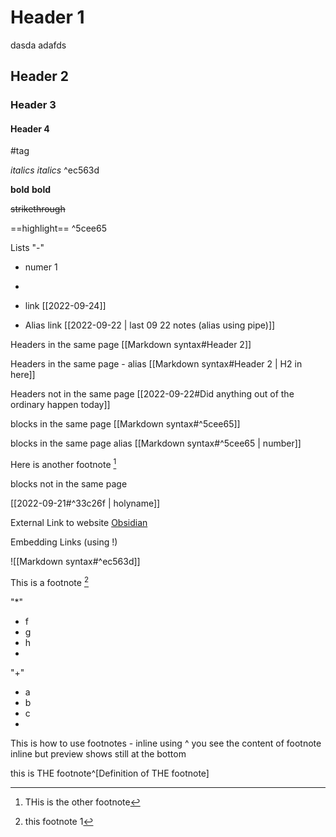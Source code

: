 # Header 1
dasda
adafds
## Header 2
### Header 3
#### Header 4

#tag

_italics_
*italics* ^ec563d

__bold__
**bold**

~~strikethrough~~

==highlight== ^5cee65

Lists
"-"
- numer 1
- 


- link [[2022-09-24]]

- Alias link [[2022-09-22 | last 09 22 notes (alias using pipe)]]

Headers in the same page
[[Markdown syntax#Header 2]]

Headers in the same page - alias
[[Markdown syntax#Header 2 | H2 in here]]

Headers not in the same page
[[2022-09-22#Did anything out of the ordinary happen today]]

blocks in the same page
[[Markdown syntax#^5cee65]]

blocks in the same page alias
[[Markdown syntax#^5cee65 | number]]

Here is another footnote [^2]

[^2]:THis is the other footnote

blocks not in the same page

[[2022-09-21#^33c26f | holyname]]

External Link to website
[Obsidian](https://obsidian.md)

Embedding Links (using !)

![[Markdown syntax#^ec563d]]

This is a footnote [^1]

[^1]: this footnote 1


"*"
* f
* g
* h
* 

"+"
+ a
+ b
+ c
+

This is how to use footnotes - inline using ^ you see the content of footnote inline but preview shows still at the bottom

this is THE footnote^[Definition of THE footnote]
